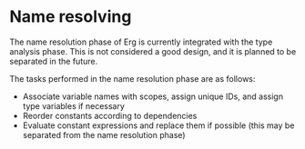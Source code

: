 # Name resolving

The name resolution phase of Erg is currently integrated with the type analysis phase.
This is not considered a good design, and it is planned to be separated in the future.

The tasks performed in the name resolution phase are as follows:

* Associate variable names with scopes, assign unique IDs, and assign type variables if necessary
* Reorder constants according to dependencies
* Evaluate constant expressions and replace them if possible (this may be separated from the name resolution phase)

